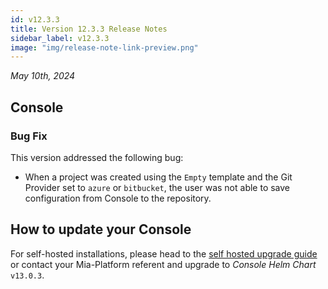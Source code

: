 ```yaml
---
id: v12.3.3
title: Version 12.3.3 Release Notes
sidebar_label: v12.3.3
image: "img/release-note-link-preview.png"
---
```


_May 10th, 2024_

## Console

### Bug Fix

This version addressed the following bug:  
* When a project was created using the `Empty` template and the Git Provider  set to `azure` or `bitbucket`, the user was not able to save configuration from Console to the repository.

## How to update your Console

For self-hosted installations, please head to the [self hosted upgrade guide](/docs/12.x.x/infrastructure/self-hosted/installation-chart/how-to-upgrade#v12---version-upgrades) or contact your Mia-Platform referent and upgrade to _Console Helm Chart_ `v13.0.3`.
